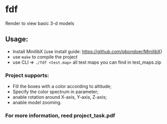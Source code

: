 # fdf
Render to view basic 3-d models 
## Usage:
* Install MinilibX (use install guide: https://github.com/pbondoer/MinilibX)
* use ```make``` to compile the project
* use CLI => ```./fdf <test.map>``` 
  all test maps you can find in test_maps.zip

### Project supports:
* Fill the boxes with a color according to altitude;
* Specify the color spectrum in parameter;
* anable rotation around X-axis, Y-axis, Z-axis;
* anable model zooming.

### For more information, reed project_task.pdf
